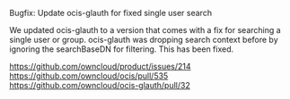 Bugfix: Update ocis-glauth for fixed single user search

We updated ocis-glauth to a version that comes with a fix for searching a single user or group. ocis-glauth was dropping search context before by ignoring the searchBaseDN for filtering. This has been fixed.

https://github.com/owncloud/product/issues/214
https://github.com/owncloud/ocis/pull/535
https://github.com/owncloud/ocis-glauth/pull/32
